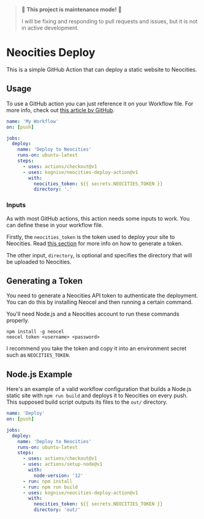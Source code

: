 > 🚧 **This project is maintenance mode!** 🚧
> 
> I will be fixing and responding to pull requests and issues, but it is not in active development.

# Neocities Deploy

This is a simple GitHub Action that can deploy a static website to Neocities.

## Usage

To use a GitHub action you can just reference it on your Workflow file.
For more info, check out [this article by GitHub](https://help.github.com/en/actions/automating-your-workflow-with-github-actions/configuring-a-workflow).

```yml
name: 'My Workflow'
on: [push]

jobs:
  deploy:
    name: 'Deploy to Neocities'
    runs-on: ubuntu-latest
    steps:
      - uses: actions/checkout@v1
      - uses: kognise/neocities-deploy-action@v1
        with:
          neocities_token: ${{ secrets.NEOCITIES_TOKEN }}
          directory: '.'
```

### Inputs

As with most GitHub actions, this action needs some inputs to work. You can define these in
your workflow file.

Firstly, the `neocities_token` is the token used to deploy your site to Neocities. Read [this section](#generating-a-token) for more info on how to generate a token.

The other input, `directory`, is optional and specifies the directory that will be uploaded to Neocities.

## Generating a Token

You need to generate a Neocities API token to authenticate the deployment. You can do this by installing Neocel and then running a certain command.

You'll need Node.js and a Neocities account to run these commands properly.

```
npm install -g neocel
neocel token <username> <password>
```

I recommend you take the token and copy it into an environment secret such as `NEOCITIES_TOKEN`.

## Node.js Example

Here's an example of a valid workflow configuration that builds a Node.js static site with `npm run build` and deploys it to Neocities on every push. This supposed build script outputs its files to the `out/` directory.

```yml
name: 'Deploy'
on: [push]

jobs:
  deploy:
    name: 'Deploy to Neocities'
    runs-on: ubuntu-latest
    steps:
      - uses: actions/checkout@v1
      - uses: actions/setup-node@v1
        with:
          node-version: '12'
      - run: npm install
      - run: npm run build
      - uses: kognise/neocities-deploy-action@v1
        with:
          neocities_token: ${{ secrets.NEOCITIES_TOKEN }}
          directory: 'out/'
```
